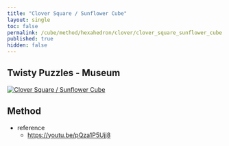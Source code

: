 ```yaml
---
title: "Clover Square / Sunflower Cube"
layout: single
toc: false
permalink: /cube/method/hexahedron/clover/clover_square_sunflower_cube
published: true
hidden: false
---
```


<head>
  <base target="_blank">
</head>



## Twisty Puzzles - Museum

<a href="https://twistypuzzles.com/app/museum/museum_showitem.php?pkey=8229">
  <img alt="Clover Square / Sunflower Cube" src="https://twistypuzzles.com/museum/large/08229-01.jpg">
</a>



## Method

- reference
  - <https://youtu.be/pQza1P5Ujj8>
